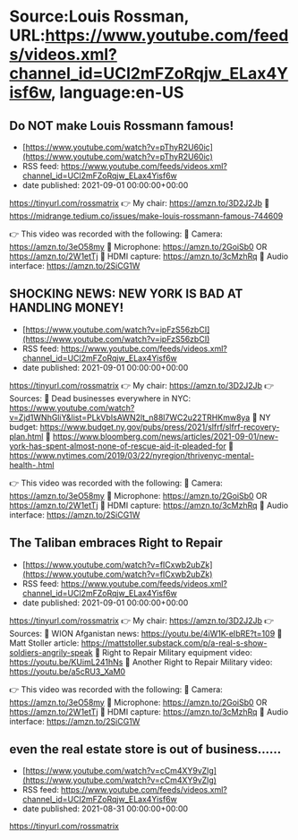 # Source:Louis Rossman, URL:https://www.youtube.com/feeds/videos.xml?channel_id=UCl2mFZoRqjw_ELax4Yisf6w, language:en-US

## Do NOT make Louis Rossmann famous!
 - [https://www.youtube.com/watch?v=pThyR2U60ic](https://www.youtube.com/watch?v=pThyR2U60ic)
 - RSS feed: https://www.youtube.com/feeds/videos.xml?channel_id=UCl2mFZoRqjw_ELax4Yisf6w
 - date published: 2021-09-01 00:00:00+00:00

https://tinyurl.com/rossmatrix
👉 My chair: https://amzn.to/3D2J2Jb
🔵 https://midrange.tedium.co/issues/make-louis-rossmann-famous-744609

👉 This video was recorded with the following:
🔵 Camera: https://amzn.to/3eO58my
🔵 Microphone: https://amzn.to/2GoiSb0 OR https://amzn.to/2W1etTj
🔵 HDMI capture: https://amzn.to/3cMzhRq
🔵 Audio interface: https://amzn.to/2SiCG1W

## SHOCKING NEWS: NEW YORK IS BAD AT HANDLING MONEY!
 - [https://www.youtube.com/watch?v=ipFzS56zbCI](https://www.youtube.com/watch?v=ipFzS56zbCI)
 - RSS feed: https://www.youtube.com/feeds/videos.xml?channel_id=UCl2mFZoRqjw_ELax4Yisf6w
 - date published: 2021-09-01 00:00:00+00:00

https://tinyurl.com/rossmatrix
👉 My chair: https://amzn.to/3D2J2Jb
👉 Sources:
🔵 Dead businesses everywhere in NYC: https://www.youtube.com/watch?v=Zjd1WNhGliY&list=PLkVbIsAWN2lt_n88l7WC2u22TRHKmw8ya
🔵 NY budget: https://www.budget.ny.gov/pubs/press/2021/slfrf/slfrf-recovery-plan.html
🔵 https://www.bloomberg.com/news/articles/2021-09-01/new-york-has-spent-almost-none-of-rescue-aid-it-pleaded-for
🔵 https://www.nytimes.com/2019/03/22/nyregion/thrivenyc-mental-health-.html

👉 This video was recorded with the following:
🔵 Camera: https://amzn.to/3eO58my
🔵 Microphone: https://amzn.to/2GoiSb0 OR https://amzn.to/2W1etTj
🔵 HDMI capture: https://amzn.to/3cMzhRq
🔵 Audio interface: https://amzn.to/2SiCG1W

## The Taliban embraces Right to Repair
 - [https://www.youtube.com/watch?v=fICxwb2ubZk](https://www.youtube.com/watch?v=fICxwb2ubZk)
 - RSS feed: https://www.youtube.com/feeds/videos.xml?channel_id=UCl2mFZoRqjw_ELax4Yisf6w
 - date published: 2021-09-01 00:00:00+00:00

https://tinyurl.com/rossmatrix
👉 My chair: https://amzn.to/3D2J2Jb
👉 Sources:
🔵 WION Afganistan news: https://youtu.be/4iW1K-eIbRE?t=109
🔵 Matt Stoller article: https://mattstoller.substack.com/p/a-real-s-show-soldiers-angrily-speak
🔵 Right to Repair Military equipment video: https://youtu.be/KUimL241hNs
🔵 Another Right to Repair Military video: https://youtu.be/a5cRU3_XaM0

👉 This video was recorded with the following:
🔵 Camera: https://amzn.to/3eO58my
🔵 Microphone: https://amzn.to/2GoiSb0 OR https://amzn.to/2W1etTj
🔵 HDMI capture: https://amzn.to/3cMzhRq
🔵 Audio interface: https://amzn.to/2SiCG1W

## even the real estate store is out of business......
 - [https://www.youtube.com/watch?v=cCm4XY9vZlg](https://www.youtube.com/watch?v=cCm4XY9vZlg)
 - RSS feed: https://www.youtube.com/feeds/videos.xml?channel_id=UCl2mFZoRqjw_ELax4Yisf6w
 - date published: 2021-08-31 00:00:00+00:00

https://tinyurl.com/rossmatrix

